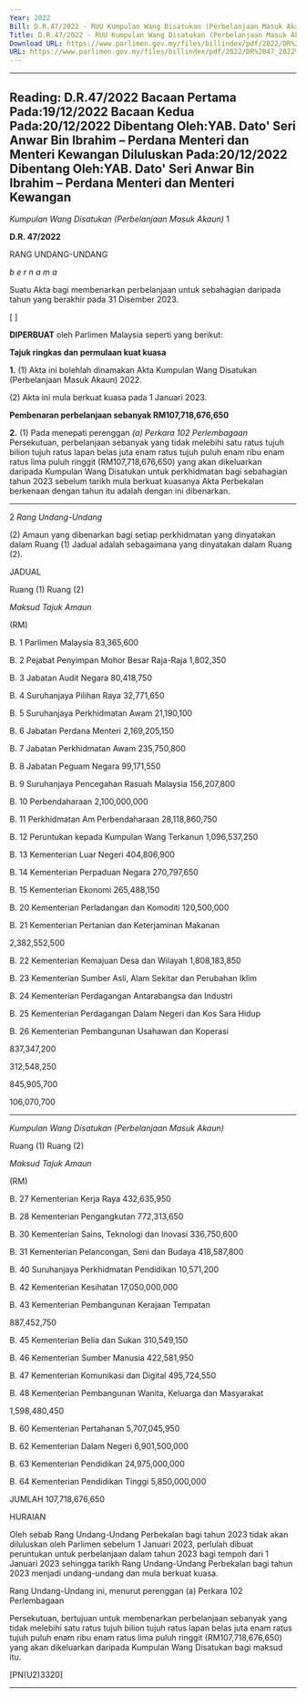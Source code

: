 ```yaml
---
Year: 2022
Bill: D.R.47/2022 - RUU Kumpulan Wang Disatukan (Perbelanjaan Masuk Akaun) 2022 (Lulus)
Title: D.R.47/2022 - RUU Kumpulan Wang Disatukan (Perbelanjaan Masuk Akaun) 2022 (Lulus)
Download URL: https://www.parlimen.gov.my/files/billindex/pdf/2022/DR%2047_2022%20-bm.pdf
URL: https://www.parlimen.gov.my/files/billindex/pdf/2022/DR%2047_2022%20-bm.pdf
---
```

---
Reading:
D.R.47/2022
Bacaan Pertama Pada:19/12/2022
Bacaan Kedua Pada:20/12/2022
Dibentang Oleh:YAB. Dato' Seri Anwar Bin Ibrahim – Perdana Menteri dan Menteri Kewangan
Diluluskan Pada:20/12/2022
Dibentang Oleh:YAB. Dato' Seri Anwar Bin Ibrahim – Perdana Menteri dan Menteri Kewangan
---

_Kumpulan Wang Disatukan (Perbelanjaan Masuk Akaun)_ 1

**D.R. 47/2022**

RANG UNDANG-UNDANG

_b e r n a m a_

Suatu Akta bagi membenarkan perbelanjaan untuk sebahagian
daripada tahun yang berakhir pada 31 Disember 2023.

[ ]

**DIPERBUAT** oleh Parlimen Malaysia seperti yang berikut:

**Tajuk ringkas dan permulaan kuat kuasa**

**1.** (1) Akta ini bolehlah dinamakan Akta Kumpulan Wang
Disatukan (Perbelanjaan Masuk Akaun) 2022.

(2) Akta ini mula berkuat kuasa pada 1 Januari 2023.

**Pembenaran perbelanjaan sebanyak RM107,718,676,650**

**2.** (1) Pada menepati perenggan _(a) Perkara 102 Perlembagaan_
Persekutuan, perbelanjaan sebanyak yang tidak melebihi satu ratus
tujuh bilion tujuh ratus lapan belas juta enam ratus tujuh puluh
enam ribu enam ratus lima puluh ringgit (RM107,718,676,650)
yang akan dikeluarkan daripada Kumpulan Wang Disatukan untuk
perkhidmatan bagi sebahagian tahun 2023 sebelum tarikh mula
berkuat kuasanya Akta Perbekalan berkenaan dengan tahun itu
adalah dengan ini dibenarkan.


-----

2 _Rang Undang-Undang_

(2) Amaun yang dibenarkan bagi setiap perkhidmatan yang
dinyatakan dalam Ruang (1) Jadual adalah sebagaimana yang
dinyatakan dalam Ruang (2).

JADUAL

Ruang (1) Ruang (2)

_Maksud_ _Tajuk_ _Amaun_

(RM)

B. 1 Parlimen Malaysia 83,365,600

B. 2 Pejabat Penyimpan Mohor Besar Raja-Raja 1,802,350

B. 3 Jabatan Audit Negara 80,418,750

B. 4 Suruhanjaya Pilihan Raya 32,771,650

B. 5 Suruhanjaya Perkhidmatan Awam 21,190,100

B. 6 Jabatan Perdana Menteri 2,169,205,150

B. 7 Jabatan Perkhidmatan Awam 235,750,800

B. 8 Jabatan Peguam Negara 99,171,550

B. 9 Suruhanjaya Pencegahan Rasuah Malaysia 156,207,800

B. 10 Perbendaharaan 2,100,000,000

B. 11 Perkhidmatan Am Perbendaharaan 28,118,860,750

B. 12 Peruntukan kepada Kumpulan Wang Terkanun 1,096,537,250

B. 13 Kementerian Luar Negeri 404,806,900

B. 14 Kementerian Perpaduan Negara 270,797,650

B. 15 Kementerian Ekonomi 265,488,150

B. 20 Kementerian Perladangan dan Komoditi 120,500,000


B. 21 Kementerian Pertanian dan Keterjaminan
Makanan


2,382,552,500


B. 22 Kementerian Kemajuan Desa dan Wilayah 1,808,183,850


B. 23 Kementerian Sumber Asli, Alam Sekitar
dan Perubahan Iklim

B. 24 Kementerian Perdagangan Antarabangsa
dan Industri

B. 25 Kementerian Perdagangan Dalam Negeri
dan Kos Sara Hidup

B. 26 Kementerian Pembangunan Usahawan dan
Koperasi


837,347,200

312,548,250

845,905,700

106,070,700


-----

_Kumpulan Wang Disatukan (Perbelanjaan Masuk Akaun)_

Ruang (1) Ruang (2)

_Maksud_ _Tajuk_ _Amaun_

(RM)

B. 27 Kementerian Kerja Raya 432,635,950

B. 28 Kementerian Pengangkutan 772,313,650

B. 30 Kementerian Sains, Teknologi dan Inovasi 336,750,600

B. 31 Kementerian Pelancongan, Seni dan Budaya 418,587,800

B. 40 Suruhanjaya Perkhidmatan Pendidikan 10,571,200

B. 42 Kementerian Kesihatan 17,050,000,000


B. 43 Kementerian Pembangunan Kerajaan
Tempatan


887,452,750


B. 45 Kementerian Belia dan Sukan 310,549,150

B. 46 Kementerian Sumber Manusia 422,581,950

B. 47 Kementerian Komunikasi dan Digital 495,724,550


B. 48 Kementerian Pembangunan Wanita,
Keluarga dan Masyarakat


1,598,480,450


B. 60 Kementerian Pertahanan 5,707,045,950

B. 62 Kementerian Dalam Negeri 6,901,500,000

B. 63 Kementerian Pendidikan 24,975,000,000

B. 64 Kementerian Pendidikan Tinggi 5,850,000,000

JUMLAH 107,718,676,650

HURAIAN

Oleh sebab Rang Undang-Undang Perbekalan bagi tahun 2023 tidak akan
diluluskan oleh Parlimen sebelum 1 Januari 2023, perlulah dibuat peruntukan
untuk perbelanjaan dalam tahun 2023 bagi tempoh dari 1 Januari 2023
sehingga tarikh Rang Undang-Undang Perbekalan bagi tahun 2023 menjadi
undang-undang dan mula berkuat kuasa.

Rang Undang-Undang ini, menurut perenggan (a) Perkara 102 Perlembagaan

Persekutuan, bertujuan untuk membenarkan perbelanjaan sebanyak yang tidak
melebihi satu ratus tujuh bilion tujuh ratus lapan belas juta enam ratus tujuh
puluh enam ribu enam ratus lima puluh ringgit (RM107,718,676,650) yang
akan dikeluarkan daripada Kumpulan Wang Disatukan bagi maksud itu.

[PN(U2)3320]


-----


